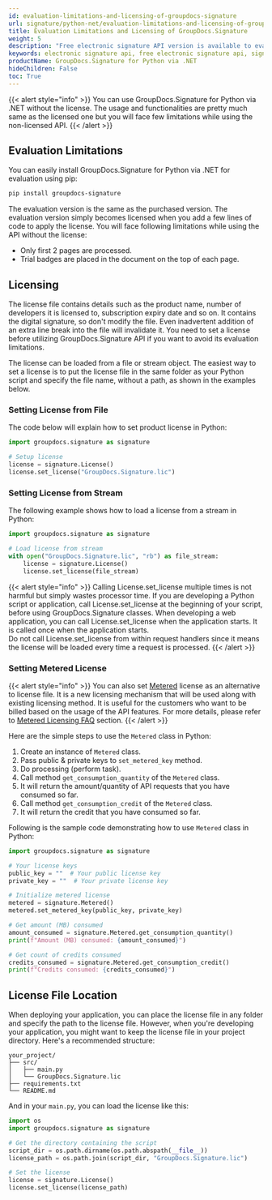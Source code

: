 ```yaml
---
id: evaluation-limitations-and-licensing-of-groupdocs-signature
url: signature/python-net/evaluation-limitations-and-licensing-of-groupdocs-signature
title: Evaluation Limitations and Licensing of GroupDocs.Signature
weight: 5
description: "Free electronic signature API version is available to evaluate the API which will be similar as licensed but with few limitations"
keywords: electronic signature api, free electronic signature api, signature api, python signature license, python digital signature
productName: GroupDocs.Signature for Python via .NET
hideChildren: False 
toc: True
---
```

{{< alert style="info" >}}
You can use GroupDocs.Signature for Python via .NET without the license. The usage and functionalities are pretty much same as the licensed one but you will face few limitations while using the non-licensed API.
{{< /alert >}}

## Evaluation Limitations

You can easily install GroupDocs.Signature for Python via .NET for evaluation using pip:

```bash
pip install groupdocs-signature
```

The evaluation version is the same as the purchased version. The evaluation version simply becomes licensed when you add a few lines of code to apply the license. You will face following limitations while using the API without the license:

* Only first 2 pages are processed.
* Trial badges are placed in the document on the top of each page.

## Licensing

The license file contains details such as the product name, number of developers it is licensed to, subscription expiry date and so on. It contains the digital signature, so don't modify the file. Even inadvertent addition of an extra line break into the file will invalidate it. You need to set a license before utilizing GroupDocs.Signature API if you want to avoid its evaluation limitations.

The license can be loaded from a file or stream object. The easiest way to set a license is to put the license file in the same folder as your Python script and specify the file name, without a path, as shown in the examples below.

### Setting License from File

The code below will explain how to set product license in Python:

```python
import groupdocs.signature as signature

# Setup license
license = signature.License()
license.set_license("GroupDocs.Signature.lic")
```

### Setting License from Stream

The following example shows how to load a license from a stream in Python:

```python
import groupdocs.signature as signature

# Load license from stream
with open("GroupDocs.Signature.lic", "rb") as file_stream:
    license = signature.License()
    license.set_license(file_stream)
```

{{< alert style="info" >}}
Calling License.set_license multiple times is not harmful but simply wastes processor time. If you are developing a Python script or application, call License.set_license at the beginning of your script, before using GroupDocs.Signature classes.
When developing a web application, you can call License.set_license when the application starts. It is called once when the application starts.  
Do not call License.set_license from within request handlers since it means the license will be loaded every time a request is processed.
{{< /alert >}}

### Setting Metered License

{{< alert style="info" >}}
You can also set [Metered](https://reference.groupdocs.com/signature/net/groupdocs.signature/metered) license as an alternative to license file. It is a new licensing mechanism that will be used along with existing licensing method. It is useful for the customers who want to be billed based on the usage of the API features. For more details, please refer to [Metered Licensing FAQ](https://purchase.groupdocs.com/faqs/licensing/metered) section.
{{< /alert >}}

Here are the simple steps to use the `Metered` class in Python:

1. Create an instance of `Metered` class.
2. Pass public & private keys to `set_metered_key` method.
3. Do processing (perform task).
4. Call method `get_consumption_quantity` of the `Metered` class.
5. It will return the amount/quantity of API requests that you have consumed so far.
6. Call method `get_consumption_credit` of the `Metered` class.
7. It will return the credit that you have consumed so far.

Following is the sample code demonstrating how to use `Metered` class in Python:

```python
import groupdocs.signature as signature

# Your license keys
public_key = ""  # Your public license key
private_key = ""  # Your private license key

# Initialize metered license
metered = signature.Metered()
metered.set_metered_key(public_key, private_key)

# Get amount (MB) consumed
amount_consumed = signature.Metered.get_consumption_quantity()
print(f"Amount (MB) consumed: {amount_consumed}")

# Get count of credits consumed
credits_consumed = signature.Metered.get_consumption_credit()
print(f"Credits consumed: {credits_consumed}")
```

## License File Location

When deploying your application, you can place the license file in any folder and specify the path to the license file. However, when you're developing your application, you might want to keep the license file in your project directory. Here's a recommended structure:

```
your_project/
├── src/
│   ├── main.py
│   └── GroupDocs.Signature.lic
├── requirements.txt
└── README.md
```

And in your `main.py`, you can load the license like this:

```python
import os
import groupdocs.signature as signature

# Get the directory containing the script
script_dir = os.path.dirname(os.path.abspath(__file__))
license_path = os.path.join(script_dir, "GroupDocs.Signature.lic")

# Set the license
license = signature.License()
license.set_license(license_path)
```
